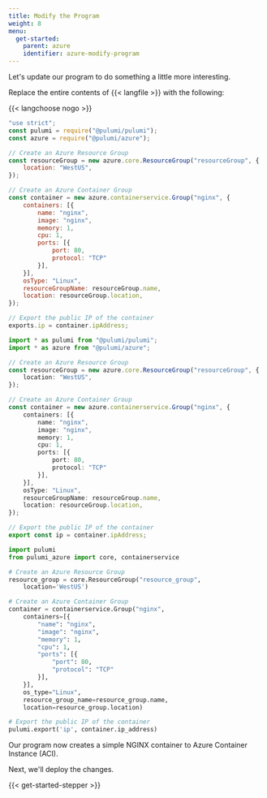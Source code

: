 ```yaml
---
title: Modify the Program
weight: 8
menu:
  get-started:
    parent: azure
    identifier: azure-modify-program
---
```


Let's update our program to do something a little more interesting.

Replace the entire contents of {{< langfile >}} with the following:

{{< langchoose nogo >}}

```javascript
"use strict";
const pulumi = require("@pulumi/pulumi");
const azure = require("@pulumi/azure");

// Create an Azure Resource Group
const resourceGroup = new azure.core.ResourceGroup("resourceGroup", {
    location: "WestUS",
});

// Create an Azure Container Group
const container = new azure.containerservice.Group("nginx", {
    containers: [{
        name: "nginx",
        image: "nginx",
        memory: 1,
        cpu: 1,
        ports: [{
            port: 80,
            protocol: "TCP"
        }],
    }],
    osType: "Linux",
    resourceGroupName: resourceGroup.name,
    location: resourceGroup.location,
});

// Export the public IP of the container
exports.ip = container.ipAddress;
```

```typescript
import * as pulumi from "@pulumi/pulumi";
import * as azure from "@pulumi/azure";

// Create an Azure Resource Group
const resourceGroup = new azure.core.ResourceGroup("resourceGroup", {
    location: "WestUS",
});

// Create an Azure Container Group
const container = new azure.containerservice.Group("nginx", {
    containers: [{
        name: "nginx",
        image: "nginx",
        memory: 1,
        cpu: 1,
        ports: [{
            port: 80,
            protocol: "TCP"
        }],
    }],
    osType: "Linux",
    resourceGroupName: resourceGroup.name,
    location: resourceGroup.location,
});

// Export the public IP of the container
export const ip = container.ipAddress;
```

```python
import pulumi
from pulumi_azure import core, containerservice

# Create an Azure Resource Group
resource_group = core.ResourceGroup("resource_group",
    location='WestUS')

# Create an Azure Container Group
container = containerservice.Group("nginx",
    containers=[{
        "name": "nginx",
        "image": "nginx",
        "memory": 1,
        "cpu": 1,
        "ports": [{
            "port": 80,
            "protocol": "TCP"
        }],
    }],
    os_type="Linux",
    resource_group_name=resource_group.name,
    location=resource_group.location)

# Export the public IP of the container
pulumi.export('ip', container.ip_address)
```

Our program now creates a simple NGINX container to Azure Container Instance (ACI).

Next, we'll deploy the changes.

{{< get-started-stepper >}}

